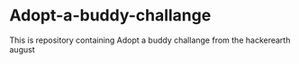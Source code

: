 # Adopt-a-buddy-challange
This is repository containing Adopt a buddy challange from the hackerearth august 
